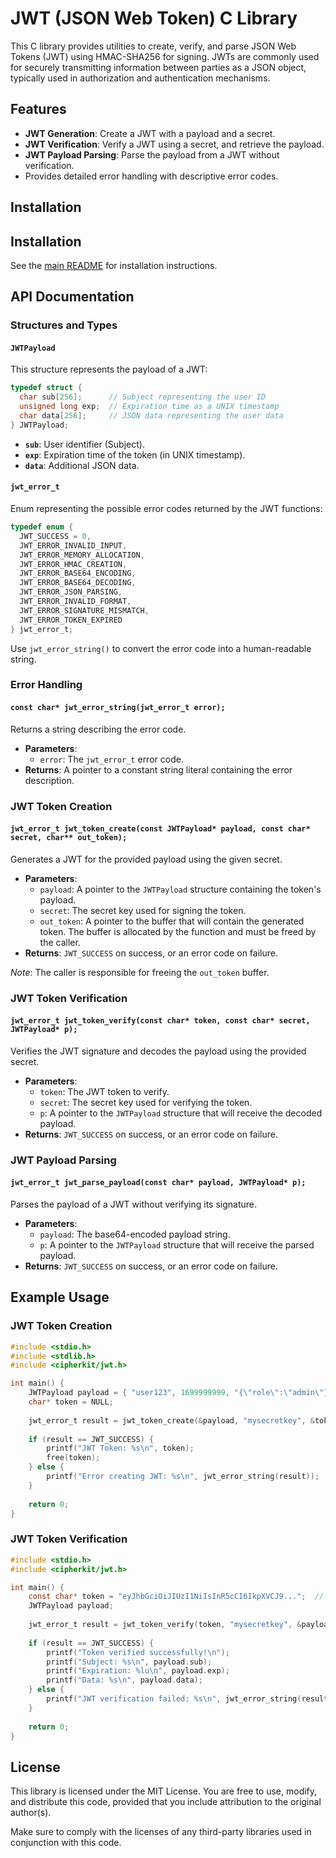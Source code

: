 # JWT (JSON Web Token) C Library

This C library provides utilities to create, verify, and parse JSON Web Tokens (JWT) using HMAC-SHA256 for signing. JWTs are commonly used for securely transmitting information between parties as a JSON object, typically used in authorization and authentication mechanisms.

## Features

- **JWT Generation**: Create a JWT with a payload and a secret.
- **JWT Verification**: Verify a JWT using a secret, and retrieve the payload.
- **JWT Payload Parsing**: Parse the payload from a JWT without verification.
- Provides detailed error handling with descriptive error codes.

## Installation
## Installation
See the [main README](../README.md) for installation instructions.

## API Documentation

### Structures and Types

#### `JWTPayload`

This structure represents the payload of a JWT:

```c
typedef struct {
  char sub[256];      // Subject representing the user ID
  unsigned long exp;  // Expiration time as a UNIX timestamp
  char data[256];     // JSON data representing the user data
} JWTPayload;
```

- **`sub`**: User identifier (Subject).
- **`exp`**: Expiration time of the token (in UNIX timestamp).
- **`data`**: Additional JSON data.

#### `jwt_error_t`

Enum representing the possible error codes returned by the JWT functions:

```c
typedef enum {
  JWT_SUCCESS = 0,
  JWT_ERROR_INVALID_INPUT,
  JWT_ERROR_MEMORY_ALLOCATION,
  JWT_ERROR_HMAC_CREATION,
  JWT_ERROR_BASE64_ENCODING,
  JWT_ERROR_BASE64_DECODING,
  JWT_ERROR_JSON_PARSING,
  JWT_ERROR_INVALID_FORMAT,
  JWT_ERROR_SIGNATURE_MISMATCH,
  JWT_ERROR_TOKEN_EXPIRED
} jwt_error_t;
```

Use `jwt_error_string()` to convert the error code into a human-readable string.

### Error Handling

#### `const char* jwt_error_string(jwt_error_t error);`

Returns a string describing the error code.

- **Parameters**:
  - `error`: The `jwt_error_t` error code.
- **Returns**: A pointer to a constant string literal containing the error description.

### JWT Token Creation

#### `jwt_error_t jwt_token_create(const JWTPayload* payload, const char* secret, char** out_token);`

Generates a JWT for the provided payload using the given secret.

- **Parameters**:
  - `payload`: A pointer to the `JWTPayload` structure containing the token's payload.
  - `secret`: The secret key used for signing the token.
  - `out_token`: A pointer to the buffer that will contain the generated token. The buffer is allocated by the function and must be freed by the caller.
- **Returns**: `JWT_SUCCESS` on success, or an error code on failure.

*Note*: The caller is responsible for freeing the `out_token` buffer.

### JWT Token Verification

#### `jwt_error_t jwt_token_verify(const char* token, const char* secret, JWTPayload* p);`

Verifies the JWT signature and decodes the payload using the provided secret.

- **Parameters**:
  - `token`: The JWT token to verify.
  - `secret`: The secret key used for verifying the token.
  - `p`: A pointer to the `JWTPayload` structure that will receive the decoded payload.
- **Returns**: `JWT_SUCCESS` on success, or an error code on failure.

### JWT Payload Parsing

#### `jwt_error_t jwt_parse_payload(const char* payload, JWTPayload* p);`

Parses the payload of a JWT without verifying its signature.

- **Parameters**:
  - `payload`: The base64-encoded payload string.
  - `p`: A pointer to the `JWTPayload` structure that will receive the parsed payload.
- **Returns**: `JWT_SUCCESS` on success, or an error code on failure.

## Example Usage

### JWT Token Creation

```c
#include <stdio.h>
#include <stdlib.h>
#include <cipherkit/jwt.h>

int main() {
    JWTPayload payload = { "user123", 1699999999, "{\"role\":\"admin\"}" };
    char* token = NULL;
    
    jwt_error_t result = jwt_token_create(&payload, "mysecretkey", &token);
    
    if (result == JWT_SUCCESS) {
        printf("JWT Token: %s\n", token);
        free(token);
    } else {
        printf("Error creating JWT: %s\n", jwt_error_string(result));
    }
    
    return 0;
}
```

### JWT Token Verification

```c
#include <stdio.h>
#include <cipherkit/jwt.h>

int main() {
    const char* token = "eyJhbGciOiJIUzI1NiIsInR5cCI6IkpXVCJ9...";  // Example JWT token
    JWTPayload payload;
    
    jwt_error_t result = jwt_token_verify(token, "mysecretkey", &payload);
    
    if (result == JWT_SUCCESS) {
        printf("Token verified successfully!\n");
        printf("Subject: %s\n", payload.sub);
        printf("Expiration: %lu\n", payload.exp);
        printf("Data: %s\n", payload.data);
    } else {
        printf("JWT verification failed: %s\n", jwt_error_string(result));
    }
    
    return 0;
}
```

## License
This library is licensed under the MIT License. 
You are free to use, modify, and distribute this code, provided that you include attribution to the original author(s).

Make sure to comply with the licenses of any third-party libraries used in conjunction with this code.
